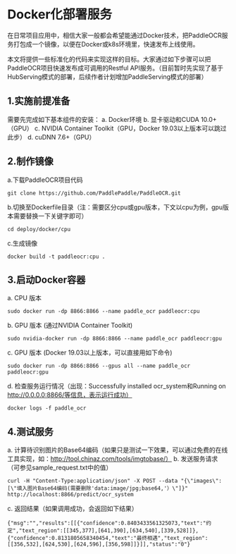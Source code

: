 # Docker化部署服务
在日常项目应用中，相信大家一般都会希望能通过Docker技术，把PaddleOCR服务打包成一个镜像，以便在Docker或k8s环境里，快速发布上线使用。

本文将提供一些标准化的代码来实现这样的目标。大家通过如下步骤可以把PaddleOCR项目快速发布成可调用的Restful API服务。（目前暂时先实现了基于HubServing模式的部署，后续作者计划增加PaddleServing模式的部署）

## 1.实施前提准备

需要先完成如下基本组件的安装：
a. Docker环境
b. 显卡驱动和CUDA 10.0+（GPU）
c. NVIDIA Container Toolkit（GPU，Docker 19.03以上版本可以跳过此步）
d. cuDNN 7.6+（GPU）

## 2.制作镜像
a.下载PaddleOCR项目代码
```
git clone https://github.com/PaddlePaddle/PaddleOCR.git
```
b.切换至Dockerfile目录（注：需要区分cpu或gpu版本，下文以cpu为例，gpu版本需要替换一下关键字即可）
```
cd deploy/docker/cpu
```
c.生成镜像
```
docker build -t paddleocr:cpu .
```

## 3.启动Docker容器
a. CPU 版本
```
sudo docker run -dp 8866:8866 --name paddle_ocr paddleocr:cpu
```
b. GPU 版本 (通过NVIDIA Container Toolkit)
```
sudo nvidia-docker run -dp 8866:8866 --name paddle_ocr paddleocr:gpu
```
c. GPU 版本 (Docker 19.03以上版本，可以直接用如下命令)
```
sudo docker run -dp 8866:8866 --gpus all --name paddle_ocr paddleocr:gpu
```
d. 检查服务运行情况（出现：Successfully installed ocr_system和Running on http://0.0.0.0:8866/等信息，表示运行成功）
```
docker logs -f paddle_ocr
```

## 4.测试服务
a. 计算待识别图片的Base64编码（如果只是测试一下效果，可以通过免费的在线工具实现，如：http://tool.chinaz.com/tools/imgtobase/）
b. 发送服务请求（可参见sample_request.txt中的值）
```
curl -H "Content-Type:application/json" -X POST --data "{\"images\": [\"填入图片Base64编码(需要删除'data:image/jpg;base64,'）\"]}" http://localhost:8866/predict/ocr_system
```
c. 返回结果（如果调用成功，会返回如下结果）
```
{"msg":"","results":[[{"confidence":0.8403433561325073,"text":"约定","text_region":[[345,377],[641,390],[634,540],[339,528]]},{"confidence":0.8131805658340454,"text":"最终相遇","text_region":[[356,532],[624,530],[624,596],[356,598]]}]],"status":"0"}
```
